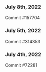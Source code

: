 ### July 8th, 2022

Commit #157704

### July 5th, 2022

Commit #314353


### July 4th, 2022

Commit #72281
